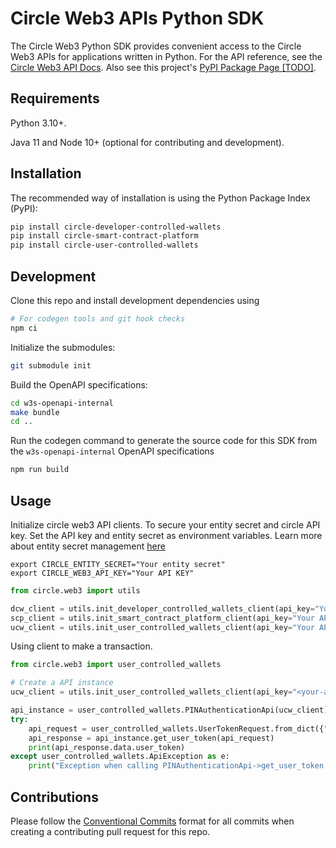 # Circle Web3 APIs Python SDK

The Circle Web3 Python SDK provides convenient access to the Circle Web3 APIs for
applications written in Python. For the API reference, see the [Circle Web3 API Docs](https://developers.circle.com/w3s/reference/getping). 
Also see this project's [PyPI Package Page [TODO]]().

## Requirements

Python 3.10+.

Java 11 and Node 10+ (optional for contributing and development).

## Installation

The recommended way of installation is using the Python Package Index (PyPI):
```sh
pip install circle-developer-controlled-wallets
pip install circle-smart-contract-platform
pip install circle-user-controlled-wallets
```

## Development
Clone this repo and install development dependencies using

```sh
# For codegen tools and git hook checks
npm ci
```

Initialize the submodules:
```bash
git submodule init
```

Build the OpenAPI specifications:
```bash
cd w3s-openapi-internal
make bundle
cd ..
```

Run the codegen command to generate the source code for this SDK from 
the `w3s-openapi-internal` OpenAPI specifications
```sh
npm run build
```

## Usage

Initialize circle web3 API clients. To secure your entity secret and circle API key. Set the API key and entity secret as environment variables. Learn more about entity secret management [here](https://developers.circle.com/w3s/docs/entity-secret-management)

```shell
export CIRCLE_ENTITY_SECRET="Your entity secret"
export CIRCLE_WEB3_API_KEY="Your API KEY"
```

```python
from circle.web3 import utils

dcw_client = utils.init_developer_controlled_wallets_client(api_key="Your API KEY", entity_secret="Your entity secret")
scp_client = utils.init_smart_contract_platform_client(api_key="Your API KEY", entity_secret="Your entity secret")
ucw_client = utils.init_user_controlled_wallets_client(api_key="Your API KEY")
```

Using client to make a transaction.

```python
from circle.web3 import user_controlled_wallets

# Create a API instance
ucw_client = utils.init_user_controlled_wallets_client(api_key="<your-api-key>")

api_instance = user_controlled_wallets.PINAuthenticationApi(ucw_client)
try:
    api_request = user_controlled_wallets.UserTokenRequest.from_dict({"userId": "test-user"})
    api_response = api_instance.get_user_token(api_request)
    print(api_response.data.user_token)
except user_controlled_wallets.ApiException as e:
    print("Exception when calling PINAuthenticationApi->get_user_token: %s\n" % e)
```

## Contributions

Please follow the [Conventional Commits][convencomms] format for all commits when creating a contributing pull request for this repo.

[convencomms]: https://www.conventionalcommits.org/en/v1.0.0/
